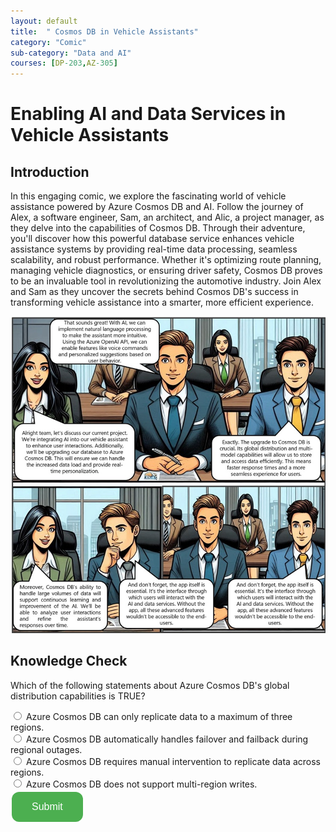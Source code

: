 ```yaml
---
layout: default
title:  " Cosmos DB in Vehicle Assistants"
category: "Comic"
sub-category: "Data and AI"
courses: [DP-203,AZ-305]
---
```


# Enabling AI and Data Services in Vehicle Assistants

## Introduction
In this engaging comic, we explore the fascinating world of vehicle assistance powered by Azure Cosmos DB and AI. Follow the journey of Alex, a software engineer, Sam, an architect, and Alic, a project manager, as they delve into the capabilities of Cosmos DB. Through their adventure, you'll discover how this powerful database service enhances vehicle assistance systems by providing real-time data processing, seamless scalability, and robust performance. Whether it's optimizing route planning, managing vehicle diagnostics, or ensuring driver safety, Cosmos DB proves to be an invaluable tool in revolutionizing the automotive industry. Join Alex and Sam as they uncover the secrets behind Cosmos DB's success in transforming vehicle assistance into a smarter, more efficient experience.

<a href="./images/cosmos1.jpg" download>
  <img src="./images/cosmos1.jpg" alt="Cosmos DB in Vehicle Assistants">
</a>

## Knowledge Check

Which of the following statements about Azure Cosmos DB's global distribution capabilities is TRUE?

<form id="quizForm">
  <input type="radio" id="q1" name="answer" value="q1">
  <label for="paris">Azure Cosmos DB can only replicate data to a maximum of three regions.</label><br>
  <input type="radio" id="q2" name="answer" value="q2">
  <label for="london">Azure Cosmos DB automatically handles failover and failback during regional outages.</label><br>
  <input type="radio" id="q3" name="answer" value="q3">
  <label for="berlin">Azure Cosmos DB requires manual intervention to replicate data across regions.</label><br>
  <input type="radio" id="q4" name="answer" value="q4">
  <label for="madrid">Azure Cosmos DB does not support multi-region writes.</label><br>
  <button type="button" onclick="checkAnswer()" class="styled-button">Submit</button>
</form>

<p id="result"></p>

<script>
  function checkAnswer() {
    var radios = document.getElementsByName('answer');
    var correctAnswer = 'Azure Cosmos DB automatically handles failover and failback during regional outages.';
    var result = document.getElementById('result');
    var selected = false;

    for (var i = 0; i < radios.length; i++) {
      if (radios[i].checked) {
        selected = true;
        if (radios[i].value === correctAnswer) {
          result.textContent = 'Correct!';
          result.style.color = 'green';
        } else {
          result.textContent = 'Incorrect. Try again!';
          result.style.color = 'red';
        }
        break;
      }
    }

    if (!selected) {
      result.textContent = 'Please select an answer.';
      result.style.color = 'orange';
    }
  }
</script>

<style>
  .styled-button {
    background-color: #4CAF50; /* Green */
    border: none;
    color: white;
    padding: 15px 32px;
    text-align: center;
    text-decoration: none;
    display: inline-block;
    font-size: 16px;
    margin: 4px 2px;
    cursor: pointer;
    border-radius: 12px;
  }

  .styled-button:hover {
    background-color: #45a049;
  }
</style>
